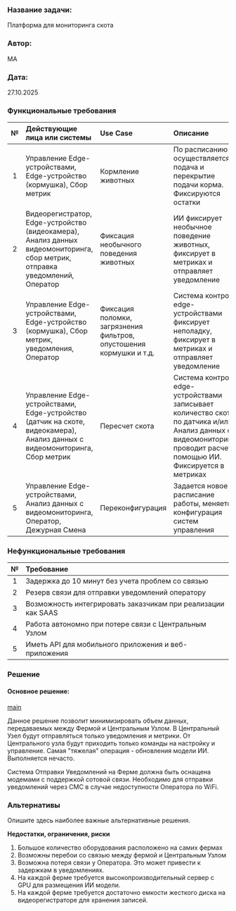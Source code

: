 ### <a name="_b7urdng99y53"></a>**Название задачи:** 
Платформа для мониторинга скота
### <a name="_hjk0fkfyohdk"></a>**Автор:**
МА
### <a name="_uanumrh8zrui"></a>**Дата:**
27.10.2025
### <a name="_3bfxc9a45514"></a>**Функциональные требования**


|**№**|**Действующие лица или системы**|**Use Case**|**Описание**|
| :-: | :- | :- | :- |
|1|Управление Edge-устройствами, Edge-устройство (кормушка), Сбор метрик|Кормление животных|По расписанию осуществляется подача и перекрытие подачи корма. Фиксируются остатки|
|2|Видеорегистратор, Edge-устройство (видеокамера), Анализ данных видеомониторинга, сбор метрик, отправка уведомлений, Оператор|Фиксация необычного поведения животных|ИИ фиксирует необычное поведение животных, фиксирует в метриках и отправляет уведомление|
|3|Управление Edge-устройствами, Edge-устройство (кормушка), Сбор метрик, уведомления, Оператор|Фиксация поломки, загрязнения фильтров, опустошения кормушки и т.д.|Система контроля edge-устройствами фиксирует неполадку, фиксирует в метриках и отправляет уведомление|
|4|Управление Edge-устройствами, Edge-устройство (датчик на скоте, видеокамера), Анализ данных с видеомониторинга, Сбор метрик|Пересчет скота|Система контроля edge-устройствами записывает количество скота по датчика и/или Анализ данных с видеомониторинга проводит расчет с помощью ИИ. Фиксируется в метриках|
|5|Управление Edge-устройствами, Анализ данных с видеомониторинга, Оператор, Дежурная Смена|Переконфигурация|Задается новое расписание работы, меняется конфигурация систем управления|
### <a name="_u8xz25hbrgql"></a>**Нефункциональные требования**
|**№**|**Требование**|
| :-: | :- |
|1|Задержка до 10 минут без учета проблем со связью|
|2|Резерв связи для отправки уведомлений оператору|
|3|Возможность интегрировать заказчикам при реализации как SAAS|
|4|Работа автономно при потере связи с Центральным Узлом|
|5|Иметь API для мобильного приложения и веб-приложения
### <a name="_qmphm5d6rvi3"></a>**Решение**
#### Основное решение:
[main](./main-context.puml)

Данное решение позволит минимизировать объем данных, передаваемых между Фермой и Центральным Узлом. В Центральный Узел будут отправляться только уведомления и метрики. От Центрального узла будут приходить только команды на настройку и управление. Самая "тяжелая" операция - обновления модели ИИ. Выполняется нечасто.

Система Отправки Уведомлений на Ферме должна быть оснащена модемами с поддержкой сотовой связи. Необходимо для отправки уведомлений через СМС в случае недоступности Оператора по WiFi.
### <a name="_bjrr7veeh80c"></a>**Альтернативы**
Опишите здесь наиболее важные альтернативные решения.

**Недостатки, ограничения, риски**

1. Большое количество оборудования расположено на самих фермах
2. Возможны перебои со связью между фермой и Центральным Узлом
3. Возможна потеря связи у Оператора. Это может привести к задержкам в уведомлениях.
4. На каждой ферме требуется высокопроизводительный сервер с GPU для размещения ИИ модели.
5. На каждой ферме требуется достаточно емкости жесткого диска на видеорегистраторе для хранения записей.

